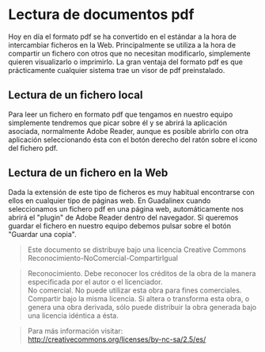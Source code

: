 # Lectura de documentos pdf

Hoy en día el formato pdf se ha convertido en el estándar a la hora de intercambiar ficheros en la Web. Principalmente se utiliza a la hora de compartir un fichero con otros que no necesitan modificarlo, simplemente quieren visualizarlo o imprimirlo. La gran ventaja del formato pdf es que prácticamente cualquier sistema trae un visor de pdf preinstalado.  

## Lectura de un fichero local

Para leer un fichero en formato pdf que tengamos en nuestro equipo simplemente tendremos que picar sobre él y se abrirá la aplicación asociada, normalmente Adobe Reader, aunque es posible abrirlo con otra aplicación seleccionando ésta con el botón derecho del ratón sobre el icono del fichero pdf.  

## Lectura de un fichero en la Web

Dada la extensión de este tipo de ficheros es muy habitual encontrarse con ellos en cualquier tipo de páginas web. En Guadalinex cuando seleccionamos un fichero pdf en una página web, automáticamente nos abrirá el "plugin" de Adobe Reader dentro del navegador. Si queremos guardar el fichero en nuestro equipo debemos pulsar sobre el botón "Guardar una copia".  
  

> Este documento se distribuye bajo una licencia Creative Commons Reconocimiento-NoComercial-CompartirIgual  
  
> Reconocimiento. Debe reconocer los créditos de la obra de la manera especificada por el autor o el licenciador.  
> No comercial. No puede utilizar esta obra para fines comerciales.  
> Compartir bajo la misma licencia. Si altera o transforma esta obra, o genera una obra derivada, sólo puede distribuir la obra generada bajo una licencia idéntica a ésta.  
  
  
> Para más información visitar: http://creativecommons.org/licenses/by-nc-sa/2.5/es/